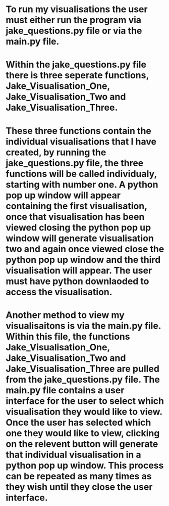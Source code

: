 # To run my visualisations the user must either run the program via jake_questions.py file or via the main.py file. 
# Within the jake_questions.py file there is three seperate functions, Jake_Visualisation_One, Jake_Visualisation_Two and Jake_Visualisation_Three.
# These three functions contain the individual visualisations that I have created, by running the jake_questions.py file, the three functions will be called individualy, starting with number one. A python pop up window will appear containing the first visualisation, once that visualisation has been viewed closing the python pop up window will generate visualisation two and again once viewed close the python pop up window and the third visualisation will appear. The user must have python downlaoded to access the visualisation. 
# Another method to view my visualisaitons is via the main.py file. Within this file, the functions Jake_Visualisation_One, Jake_Visualisation_Two and Jake_Visualisation_Three are pulled from the jake_questions.py file. The main.py file contains a user interface for the user to select which visualisation they would like to view. Once the user has selected which one they would like to view, clicking on the relevent button will generate that individual visualisation in a python pop up window. This process can be repeated as many times as they wish until they close the user interface. 
